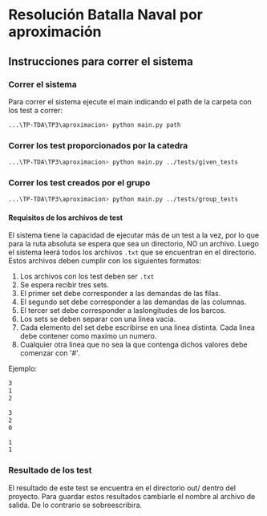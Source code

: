 # Resolución Batalla Naval por aproximación
## Instrucciones para correr el sistema

### Correr el sistema
Para correr el sistema ejecute el main indicando el path de la carpeta con los test a correr:

```bash
...\TP-TDA\TP3\aproximacion> python main.py path
```

### Correr los test proporcionados por la catedra
```bash
...\TP-TDA\TP3\aproximacion> python main.py ../tests/given_tests
```

### Correr los test creados por el grupo
```bash
...\TP-TDA\TP3\aproximacion> python main.py ../tests/group_tests
```

#### Requisitos de los archivos de test

El sistema tiene la capacidad de ejecutar más de un test a la vez, por lo que para la ruta absoluta se espera que sea un directorio, NO un archivo. Luego el sistema leerá todos los archivos `.txt` que se encuentran en el directorio. Estos archivos deben cumplir con los siguientes formatos: 

1. Los archivos con los test deben ser `.txt`
2. Se espera recibir tres sets.
3. El primer set debe corresponder a las demandas de las filas.
4. El segundo set debe corresponder a las demandas de las columnas.
5. El tercer set debe corresponder a laslongitudes de los barcos.
6. Los sets se deben separar con una linea vacia.
7. Cada elemento del set debe escribirse en una linea distinta. Cada linea debe contener como maximo un numero.
8. Cualquier otra linea que no sea la que contenga dichos valores debe comenzar con '#'.

Ejemplo:
```bash
3
1
2

3
2
0

1
1
```
### Resultado de los test
El resultado de este test se encuentra en el directorio out/ dentro del proyecto.
Para guardar estos resultados cambiarle el nombre al archivo de salida.
De lo contrario se sobreescribira.
